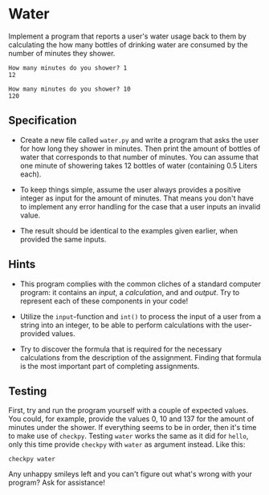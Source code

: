 # Water

Implement a program that reports a user's water usage back to them by calculating the how many bottles of drinking water are consumed by the number of minutes they shower.

	How many minutes do you shower? 1
	12
	
	How many minutes do you shower? 10
	120

## Specification

* Create a new file called `water.py` and write a program that asks the user for how long they shower in minutes. Then print the amount of bottles of water that corresponds to that number of minutes. You can assume that one minute of showering takes 12 bottles of water (containing 0.5 Liters each).

* To keep things simple, assume the user always provides a positive integer as input for the amount of minutes. That means you don't have to implement any error handling for the case that a user inputs an invalid value. 

* The result should be identical to the examples given earlier, when provided the same inputs.

## Hints

* This program complies with the common cliches of a standard computer program: it contains an *input*, a *calculation*, and and *output*. Try to represent each of these components in your code!

* Utilize the `input`-function and `int()` to process the input of a user from a string into an integer, to be able to perform calculations with the user-provided values.

* Try to discover the formula that is required for the necessary calculations from the description of the assignment. Finding that formula is the most important part of completing assignments.

## Testing

First, try and run the program yourself with a couple of expected values. You could, for example, provide the values 0, 10 and 137 for the amount of minutes under the shower. If everything seems to be in order, then it's time to make use of `checkpy`. Testing `water` works the same as it did for `hello`, only this time provide `checkpy` with `water` as argument instead. Like this:

	checkpy water

Any unhappy smileys left and you can't figure out what's wrong with your program? Ask for assistance!
